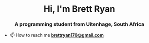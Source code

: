 <h1 align="center">Hi, I'm Brett Ryan</h1>
<h3 align="center">A programming student from Uitenhage, South Africa</h3>

- 📫 How to reach me **brettryan170@gmail.com**
